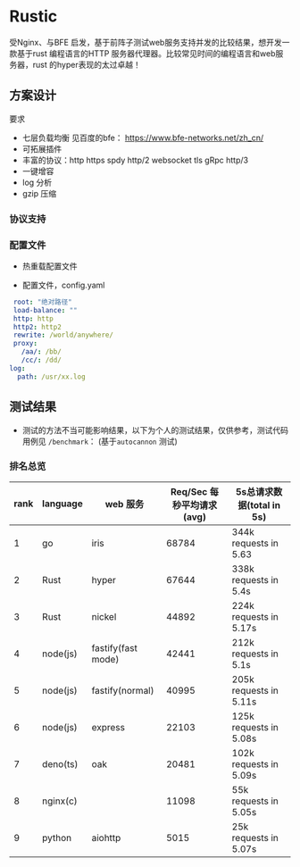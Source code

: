 # Rustic

受Nginx、与BFE 启发，基于前阵子测试web服务支持并发的比较结果，想开发一款基于rust 编程语言的HTTP 服务器代理器。比较常见时间的编程语言和web服务器，rust 的hyper表现的太过卓越！


## 方案设计
要求
- 七层负载均衡 见百度的bfe： https://www.bfe-networks.net/zh_cn/
- 可拓展插件
- 丰富的协议：http https spdy http/2 websocket tls gRpc http/3
- 一键增容
- log 分析
- gzip 压缩


### 协议支持

### 配置文件
- 热重载配置文件

- 配置文件，config.yaml

```yaml
 root: "绝对路径"
 load-balance: ""
 http: http
 http2: http2
 rewrite: /world/anywhere/
 proxy:
   /aa/: /bb/
   /cc/: /dd/
log:
  path: /usr/xx.log
```

## 测试结果

* 测试的方法不当可能影响结果，以下为个人的测试结果，仅供参考，测试代码用例见 `/benchmark`：
(基于`autocannon` 测试)



### 排名总览

|rank|language|web 服务| Req/Sec 每秒平均请求(avg) | 5s总请求数据(total in 5s)|
|----|----|-------|---------------------|------------|
|1|go      | iris                | 68784| 344k requests in 5.63   | 
|2|Rust    | hyper               | 67644| 338k requests in 5.4s  | 
|3|Rust    | nickel              | 44892| 224k requests in 5.17s  | 
|4|node(js)| fastify(fast mode)  | 42441| 212k requests in 5.1s  | 
|5|node(js)| fastify(normal)     | 40995| 205k requests in 5.11s  | 
|6|node(js)| express             | 22103| 125k requests in 5.08s | 
|7|deno(ts)| oak                 | 20481| 102k requests in 5.09s | 
|8|nginx(c)|                     | 11098| 55k requests in 5.05s  |
|9|python  | aiohttp             | 5015 | 25k requests in 5.07s  | 
